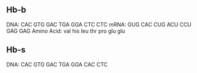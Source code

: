 ## Hb-b
DNA: CAC GTG GAC TGA GGA CTC CTC
mRNA: GUG CAC CUG ACU CCU GAG GAG
Amino Acid: val his leu thr pro glu glu

## Hb-s
DNA: CAC
GTG
GAC TGA GGA CAC CTC
